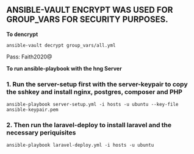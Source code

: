 ##  ANSIBLE-VAULT ENCRYPT WAS USED FOR GROUP_VARS FOR SECURITY PURPOSES.

**To dencrypt**

`ansible-vault decrypt group_vars/all.yml`

Pass: Faith2020@

**To run ansible-playbook with the hng Server**

### 1. Run the server-setup first with the server-keypair to copy the sshkey and install nginx, postgres, composer and PHP

`ansible-playbook server-setup.yml -i hosts -u ubuntu --key-file ansible-keypair.pem`

### 2. Then run the laravel-deploy to install laravel and the necessary periquisites

`ansible-playbook laravel-deploy.yml -i hosts -u ubuntu`

